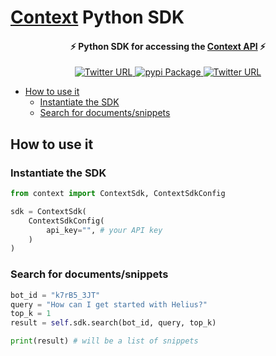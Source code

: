 <h1><a href="https://usecontext.io" target="_blank">Context</a> Python SDK</h1>

<h4 align="center">⚡ Python SDK for accessing the <a href="https://usecontext.io" target="_blank">Context API</a> ⚡</h4>
<div align="center">
    <a href="https://opensource.org/licenses/MIT">
	  <img alt="Twitter URL" src="https://img.shields.io/badge/License-MIT-yellow.svg" />
  </a>
	<a href="https://pypi.org/project/context-sdk/">
	  <img alt="pypi Package" src="https://badge.fury.io/py/context-sdk.svg" />
  </a>
  <a href="https://twitter.com/context_labs">
	  <img alt="Twitter URL" src="https://img.shields.io/twitter/url?label=Follow%20%40contextbots&style=social&url=https%3A%2F%2Ftwitter.com%2Fautodoc_"  />
    </a>
</div>

- [How to use it](#how-to-use-it)
  - [Instantiate the SDK](#instantiate-the-sdk)
  - [Search for documents/snippets](#search-for-documentssnippets)

## How to use it

### Instantiate the SDK

```py
from context import ContextSdk, ContextSdkConfig

sdk = ContextSdk(
    ContextSdkConfig(
        api_key="", # your API key
    )
)
```

### Search for documents/snippets

```py
bot_id = "k7rB5_3JT"
query = "How can I get started with Helius?"
top_k = 1
result = self.sdk.search(bot_id, query, top_k)

print(result) # will be a list of snippets
```
